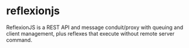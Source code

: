 # reflexionjs
ReflexionJS is a REST API and message conduit/proxy with queuing and client management, plus reflexes that execute without remote server command.
